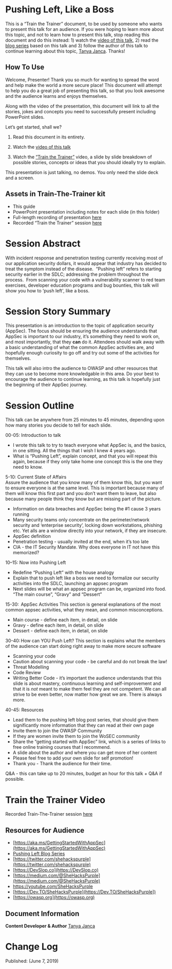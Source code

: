 
# Pushing Left, Like a Boss

This is a “Train the Trainer” document, to be used by someone who wants to present this talk for an audience.  If you were hoping to learn more about this topic, and not to learn how to present this talk, stop reading this document and do this instead: 1) watch the [video of this talk](https://www.youtube.com/watch?v=kbTvhWfvp2o&t=1215s), 2) read the [blog series](https://code.likeagirl.io/pushing-left-like-a-boss-part-1-80f1f007da95) based on this talk and 3) follow the author of this talk to continue learning about this topic, [Tanya Janca](https://twitter.com/shehackspurple).  Thanks!

## How To Use

Welcome, Presenter! Thank you so much for wanting to spread the word and help make the world a more secure place!  This document will attempt to help you do a great job of presenting this talk, so that you look awesome and the audience learns and enjoys themselves.

Along with the video of the presentation, this document will link to all the stories, jokes and concepts you need to successfully present including PowerPoint slides.

Let’s get started, shall we?  

1.  Read this document in its entirety.

2.  Watch the [video of this talk](https://www.youtube.com/watch?v=kbTvhWfvp2o&t=1215s) 

3.  Watch the [“Train the Trainer”](https://www.youtube.com/watch?v=bWjPl-cKzFs) video, a slide by slide breakdown of possible stories, concepts or ideas that you should ideally try to explain.

This presentation is just talking, no demos.  You only need the slide deck and a screen. 

## Assets in Train-The-Trainer kit

- This guide
- PowerPoint presentation including notes for each slide (in this folder)
- Full-length recording of presentation [here](https://www.youtube.com/watch?v=kbTvhWfvp2o&t=1215s)
- Recorded “Train the Trainer” session [here](https://www.youtube.com/watch?v=bWjPl-cKzFs)


# Session Abstract

With incident response and penetration testing currently receiving most of our application security dollars, it would appear that industry has decided to treat the symptom instead of the disease.  “Pushing left” refers to starting security earlier in the SDLC; addressing the problem throughout the process.  From scanning your code with a vulnerability scanner to red team exercises, developer education programs and bug bounties, this talk will show you how to ‘push left', like a boss.

# Session Story Summary

This presentation is an introduction to the topic of application security (AppSec).  The focus should be ensuring the audience understands that AppSec is important to our industry, it’s something they need to work on, and most importantly, that they **can** do it.  Attendees should walk away with a basic understanding of what the common AppSec activities are, and hopefully enough curiosity to go off and try out some of the activities for themselves.  

This talk will also intro the audience to OWASP and other resources that they can use to become more knowledgable in this area. Do your best to encourage the audience to continue learning, as this talk is hopefully just the beginning of their AppSec journey.


Session Outline
===============

This talk can be anywhere from 25 minutes to 45 minutes, depending upon how many stories you decide to tell for each slide.

00-05: Introduction to talk  
* I wrote this talk to try to teach everyone what AppSec is, and the basics, in one sitting.  All the things that I wish I knew 4 years ago.
* What is “Pushing Left”, explain concept, and that you will repeat this again, because if they only take home one concept this is the one they need to know.

5-10: Current State of Affairs  
Assure the audience that you know many of them know this, but you want to ensure everyone is at the same level.  This is important because many of them will know this first part and you don’t want them to leave, but also because many people think they know but are missing part of the picture.
* Information on data breaches and AppSec being the #1 cause 3 years running
* Many security teams only concentrate on the perimeter/network security and ‘enterprise security’, locking down workstations, phishing etc.  Yet alls are a window directly into your network, if they are insecure.
* AppSec definition
* Penetration testing - usually invited at the end, when it’s too late
* CIA - the IT Security Mandate.  Why does everyone in IT not have this memorized?  


10–15: Now into Pushing Left
* Redefine “Pushing Left” with the house analogy 
* Explain that to push left like a boss we need to formalize our security activities into the SDLC,  launching an appsec program
* Next slides will be what an appsec program can be, organized into food.  “The main course”, “Gravy” and “Dessert”

15-30:  AppSec Activities 
This section is general explanations of the most common appsec activities, what they mean, and common misconceptions.
*  Main course - define each item, in detail, on slide
* Gravy  - define each item, in detail, on slide
* Dessert - define each item, in detail, on slide 

30-40: How can YOU Push Left?
This section is  explains what the members of the audience can start doing right away to make more secure software
* Scanning your code
* Caution about scanning your code - be careful and do not break the law!
* Threat Modelling
* Code Review
* Writing Better Code - it’s important the audience understands that this slide is about mastery, continuous learning and self-improvement and that it is *not* meant to make them feel they are not competent.  We can all strive to be even better, now matter how great we are.  There is always more.

40-45: Resources 
* Lead them to the pushing left blog post series, that should give them significantly more information that they can read at their own page
* Invite them to join the OWASP Community
* If they are women invite them to join the WoSEC community
* Share the “getting started with AppSec” link, which is a series of links to free online training courses that I recommend.
* A slide about the author and where you can get more of her content
* Please feel free to add your own slide for self promotion!
* Thank you - Thank the audience for their time.

Q&A - this can take up to 20 minutes, budget an hour for this talk + Q&A if possible.


Train the Trainer Video
=======================

Recorded Train-The-Trainer session [here](https://www.youtube.com/watch?v=bWjPl-cKzFs)


## Resources for Audience 

* [https://aka.ms/GettingStartedWithAppSec](https://aka.ms/GettingStartedWithAppSec)
* [Pushing Left Blog Series](https://code.likeagirl.io/pushing-left-like-a-boss-part-1-80f1f007da95)
* [https://twitter.com/shehackspurple](https://twitter.com/shehackspurple)
* [https://DevSlop.co](https://DevSlop.co)
* [https://medium.com/@SheHacksPurple](https://medium.com/@SheHacksPurple)
* [https://youtube.com/SheHacksPurple ](https://youtube.com/SheHacksPurple )
* [https://Dev.TO/SheHacksPurple](https://Dev.TO/SheHacksPurple])
* [https://owasp.org](https://owasp.org)


## Document Information

**Content Developer & Author**
[Tanya Janca](https://Dev.TO/SheHacksPurple)


# Change Log
Published: (June 7, 2019)


